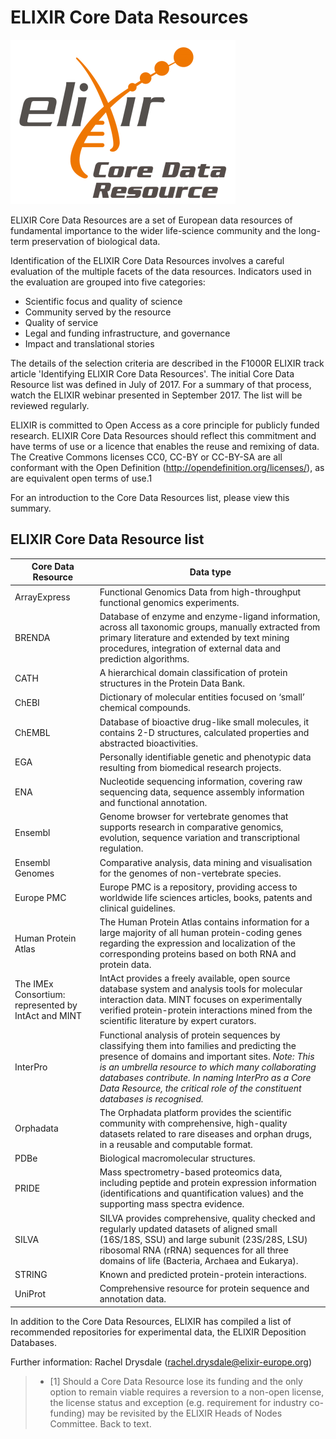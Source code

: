 # ELIXIR Core Data Resources

![Core Data Resources logo](./core-data-resources-logo.png)

ELIXIR Core Data Resources are a set of European data resources of fundamental importance to the wider life-science community and the long-term preservation of biological data.

Identification of the ELIXIR Core Data Resources involves a careful evaluation of the multiple facets of the data resources. Indicators used in the evaluation are grouped into five categories:

+ Scientific focus and quality of science
+ Community served by the resource
+ Quality of service
+ Legal and funding infrastructure, and governance
+ Impact and translational stories

The details of the selection criteria are described in the F1000R ELIXIR track article 'Identifying ELIXIR Core Data Resources'. The initial Core Data Resource list was defined in July of 2017. For a summary of that process, watch the ELIXIR webinar presented in September 2017. The list will be reviewed regularly.

ELIXIR is committed to Open Access as a core principle for publicly funded research. ELIXIR Core Data Resources should reflect this commitment and have terms of use or a licence that enables the reuse and remixing of data. The Creative Commons licenses CC0, CC-BY or CC-BY-SA are all conformant with the Open Definition (http://opendefinition.org/licenses/), as are equivalent open terms of use.1

For an introduction to the Core Data Resources list, please view this summary.

## ELIXIR Core Data Resource list

| Core Data Resource                                  | Data type                                                                                                                                                                                                                                                                                                                               |
|-----------------------------------------------------|-----------------------------------------------------------------------------------------------------------------------------------------------------------------------------------------------------------------------------------------------------------------------------------------------------------------------------------------|
| ArrayExpress                                        | Functional Genomics Data from high-throughput functional genomics experiments.                                                                                                                                                                                                                                                          |
| BRENDA                                              | Database of enzyme and enzyme-ligand information, across all taxonomic groups, manually extracted from primary literature and extended by text mining procedures, integration of external data and prediction algorithms.                                                                                                               |
| CATH                                                | A hierarchical domain classification of protein structures in the Protein Data Bank.                                                                                                                                                                                                                                                    |
| ChEBI                                               | Dictionary of molecular entities focused on ‘small’ chemical compounds.                                                                                                                                                                                                                                                                 |
| ChEMBL                                              | Database of bioactive drug-like small molecules, it contains 2-D structures, calculated properties and abstracted bioactivities.                                                                                                                                                                                                        |
| EGA                                                 | Personally identifiable genetic and phenotypic data resulting from biomedical research projects.                                                                                                                                                                                                                                        |
| ENA                                                 | Nucleotide sequencing information, covering raw sequencing data, sequence assembly information and functional annotation.                                                                                                                                                                                                               |
| Ensembl                                             | Genome browser for vertebrate genomes that supports research in comparative genomics, evolution, sequence variation and transcriptional regulation.                                                                                                                                                                                     |
| Ensembl Genomes                                     | Comparative analysis, data mining and visualisation for the genomes of non-vertebrate species.                                                                                                                                                                                                                                          |
| Europe PMC                                          | Europe PMC is a repository, providing access to worldwide life sciences articles, books, patents and clinical guidelines.                                                                                                                                                                                                               |
| Human Protein Atlas                                 | The Human Protein Atlas contains information for a large majority of all human protein-coding genes regarding the expression and localization of the corresponding proteins based on both RNA and protein data.                                                                                                                         |
| The IMEx Consortium: represented by IntAct and MINT | IntAct provides a freely available, open source database system and analysis tools for molecular interaction data. MINT focuses on experimentally verified protein-protein interactions mined from the scientific literature by expert curators.                                                                                        |
| InterPro                                            | Functional analysis of protein sequences by classifying them into families and predicting the presence of domains and important sites. *Note: This is an umbrella resource to which many collaborating databases contribute. In naming InterPro as a Core Data Resource, the critical role of the constituent databases is recognised.* |
| Orphadata                                           | The Orphadata platform provides the scientific community with comprehensive, high-quality datasets related to rare diseases and orphan drugs, in a reusable and computable format.                                                                                                                                                      |
| PDBe                                                | Biological macromolecular structures.                                                                                                                                                                                                                                                                                                   |
| PRIDE                                               | Mass spectrometry-based proteomics data, including peptide and protein expression information (identifications and quantification values) and the supporting mass spectra evidence.                                                                                                                                                     |
| SILVA                                               | SILVA provides comprehensive, quality checked and regularly updated datasets of aligned small (16S/18S, SSU) and large subunit (23S/28S, LSU) ribosomal RNA (rRNA) sequences for all three domains of life (Bacteria, Archaea and Eukarya).                                                                                             |
| STRING                                              | Known and predicted protein-protein interactions.                                                                                                                                                                                                                                                                                       |
| UniProt                                             | Comprehensive resource for protein sequence and annotation data.                                                                                                                                                                                                                                                                        |

In addition to the Core Data Resources, ELIXIR has compiled a list of recommended repositories for experimental data, the ELIXIR Deposition Databases.

Further information: Rachel Drysdale (rachel.drysdale@elixir-europe.org)

> + [1] Should a Core Data Resource lose its funding and the only option to remain viable requires a reversion to a non-open license, the license status and exception (e.g. requirement for industry co-funding) may be revisited by the ELIXIR Heads of Nodes Committee. Back to text.